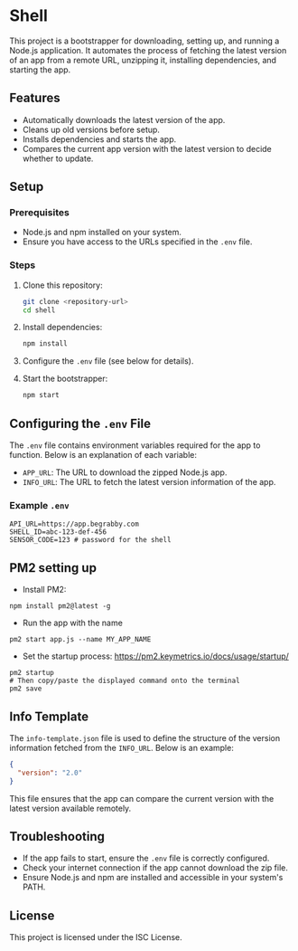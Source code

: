 # Shell

This project is a bootstrapper for downloading, setting up, and running a Node.js application. It automates the process of fetching the latest version of an app from a remote URL, unzipping it, installing dependencies, and starting the app.

## Features

- Automatically downloads the latest version of the app.
- Cleans up old versions before setup.
- Installs dependencies and starts the app.
- Compares the current app version with the latest version to decide whether to update.

## Setup

### Prerequisites

- Node.js and npm installed on your system.
- Ensure you have access to the URLs specified in the `.env` file.

### Steps

1. Clone this repository:
   ```bash
   git clone <repository-url>
   cd shell
   ```

2. Install dependencies:
   ```bash
   npm install
   ```

3. Configure the `.env` file (see below for details).

4. Start the bootstrapper:
   ```bash
   npm start
   ```

## Configuring the `.env` File

The `.env` file contains environment variables required for the app to function. Below is an explanation of each variable:

- `APP_URL`: The URL to download the zipped Node.js app.
- `INFO_URL`: The URL to fetch the latest version information of the app.

### Example `.env`

```env
API_URL=https://app.begrabby.com
SHELL_ID=abc-123-def-456
SENSOR_CODE=123 # password for the shell
```

## PM2 setting up
- Install PM2:
```
npm install pm2@latest -g
```
- Run the app with the name
```
pm2 start app.js --name MY_APP_NAME
```
- Set the startup process: https://pm2.keymetrics.io/docs/usage/startup/
```
pm2 startup
# Then copy/paste the displayed command onto the terminal
pm2 save
```

## Info Template

The `info-template.json` file is used to define the structure of the version information fetched from the `INFO_URL`. Below is an example:

```json
{
  "version": "2.0"
}
```

This file ensures that the app can compare the current version with the latest version available remotely.

## Troubleshooting

- If the app fails to start, ensure the `.env` file is correctly configured.
- Check your internet connection if the app cannot download the zip file.
- Ensure Node.js and npm are installed and accessible in your system's PATH.

## License

This project is licensed under the ISC License.
